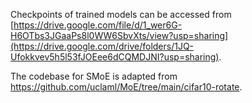Checkpoints of trained models can be accessed from [https://drive.google.com/file/d/1_wer6G-H6OTbs3JGaaPs8l0WW6SbvXts/view?usp=sharing](https://drive.google.com/drive/folders/1JQ-Ufokkvev5h5l53fJOEee6dCQMDJNI?usp=sharing).

The codebase for SMoE is adapted from https://github.com/uclaml/MoE/tree/main/cifar10-rotate.
